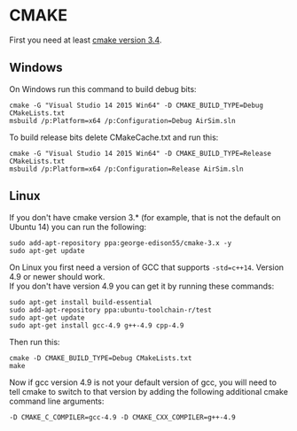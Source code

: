 # CMAKE

First you need at least [cmake version  3.4](https://cmake.org/install/).

## Windows

On Windows run this command to build debug bits:

    cmake -G "Visual Studio 14 2015 Win64" -D CMAKE_BUILD_TYPE=Debug CMakeLists.txt
    msbuild /p:Platform=x64 /p:Configuration=Debug AirSim.sln
    
To build release bits delete CMakeCache.txt and run this:
    
    cmake -G "Visual Studio 14 2015 Win64" -D CMAKE_BUILD_TYPE=Release CMakeLists.txt
    msbuild /p:Platform=x64 /p:Configuration=Release AirSim.sln

## Linux    

If you don't have cmake version 3.* (for example, that is not the default on Ubuntu 14) you can run the following:
````
sudo add-apt-repository ppa:george-edison55/cmake-3.x -y
sudo apt-get update
````

On Linux you first need a version of GCC that supports `-std=c++14`.  Version 4.9 or newer should work.  
If you don't have version 4.9 you can get it by running these commands:
````
sudo apt-get install build-essential
sudo add-apt-repository ppa:ubuntu-toolchain-r/test
sudo apt-get update
sudo apt-get install gcc-4.9 g++-4.9 cpp-4.9
````

Then run this:
````
cmake -D CMAKE_BUILD_TYPE=Debug CMakeLists.txt
make
````

Now if gcc version 4.9 is not your default version of gcc, you will need to tell cmake to switch to that version by
adding the following additional cmake command line arguments:

````
-D CMAKE_C_COMPILER=gcc-4.9 -D CMAKE_CXX_COMPILER=g++-4.9 
````
    
